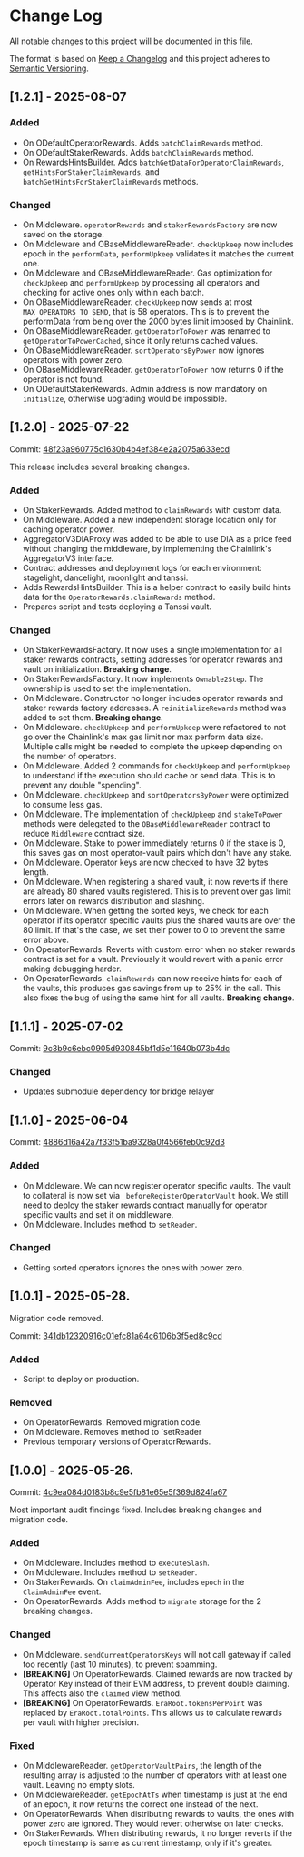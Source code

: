 # Change Log

All notable changes to this project will be documented in this file.

The format is based on [Keep a Changelog](http://keepachangelog.com/)
and this project adheres to [Semantic Versioning](http://semver.org/).

## [1.2.1] - 2025-08-07

### Added

- On ODefaultOperatorRewards. Adds `batchClaimRewards` method.
- On ODefaultStakerRewards. Adds `batchClaimRewards` method.
- On RewardsHintsBuilder. Adds `batchGetDataForOperatorClaimRewards`, `getHintsForStakerClaimRewards`, and `batchGetHintsForStakerClaimRewards` methods.

### Changed

- On Middleware. `operatorRewards` and `stakerRewardsFactory` are now saved on the storage.
- On Middleware and OBaseMiddlewareReader. `checkUpkeep` now includes epoch in the `performData`, `performUpkeep` validates it matches the current one.
- On Middleware and OBaseMiddlewareReader. Gas optimization for `checkUpkeep` and `performUpkeep` by processing all operators and checking for active ones only within each batch.
- On OBaseMiddlewareReader. `checkUpkeep` now sends at most `MAX_OPERATORS_TO_SEND`, that is 58 operators. This is to prevent the performData from being over the 2000 bytes limit imposed by Chainlink.
- On OBaseMiddlewareReader. `getOperatorToPower` was renamed to `getOperatorToPowerCached`, since it only returns cached values.
- On OBaseMiddlewareReader. `sortOperatorsByPower` now ignores operators with power zero.
- On OBaseMiddlewareReader. `getOperatorToPower` now returns 0 if the operator is not found.
- On ODefaultStakerRewards. Admin address is now mandatory on `initialize`, otherwise upgrading would be impossible.

## [1.2.0] - 2025-07-22

Commit: [48f23a960775c1630b4b4ef384e2a2075a633ecd](https://github.com/moondance-labs/tanssi-symbiotic/commit/48f23a960775c1630b4b4ef384e2a2075a633ecd)

This release includes several breaking changes.

### Added

- On StakerRewards. Added method to `claimRewards` with custom data.
- On Middleware. Added a new independent storage location only for caching operator power.
- AggregatorV3DIAProxy was added to be able to use DIA as a price feed without changing the middleware, by implementing the Chainlink's AggregatorV3 interface.
- Contract addresses and deployment logs for each environment: stagelight, dancelight, moonlight and tanssi.
- Adds RewardsHintsBuilder. This is a helper contract to easily build hints data for the `OperatorRewards.claimRewards` method.
- Prepares script and tests deploying a Tanssi vault.

### Changed

- On StakerRewardsFactory. It now uses a single implementation for all staker rewards contracts, setting addresses for operator rewards and vault on initialization. **Breaking change**.
- On StakerRewardsFactory. It now implements `Ownable2Step`. The ownership is used to set the implementation.
- On Middleware. Constructor no longer includes operator rewards and staker rewards factory addresses. A `reinitializeRewards` method was added to set them. **Breaking change**.
- On Middleware. `checkUpkeep` and `performUpkeep` were refactored to not go over the Chainlink's max gas limit nor max perform data size. Multiple calls might be needed to complete the upkeep depending on the number of operators.
- On Middleware. Added 2 commands for `checkUpkeep` and `performUpkeep` to understand if the execution should cache or send data. This is to prevent any double "spending".
- On Middleware. `checkUpkeep` and `sortOperatorsByPower` were optimized to consume less gas.
- On Middleware. The implementation of `checkUpkeep` and `stakeToPower` methods were delegated to the `OBaseMiddlewareReader` contract to reduce `Middleware` contract size.
- On Middleware. Stake to power immediately returns 0 if the stake is 0, this saves gas on most operator-vault pairs which don't have any stake.
- On Middleware. Operator keys are now checked to have 32 bytes length.
- On Middleware. When registering a shared vault, it now reverts if there are already 80 shared vaults registered. This is to prevent over gas limit errors later on rewards distribution and slashing.
- On Middleware. When getting the sorted keys, we check for each operator if its operator specific vaults plus the shared vaults are over the 80 limit. If that's the case, we set their power to 0 to prevent the same error above.
- On OperatorRewards. Reverts with custom error when no staker rewards contract is set for a vault. Previously it would revert with a panic error making debugging harder.
- On OperatorRewards. `claimRewards` can now receive hints for each of the vaults, this produces gas savings from up to 25% in the call. This also fixes the bug of using the same hint for all vaults. **Breaking change**.

## [1.1.1] - 2025-07-02

Commit: [9c3b9c6ebc0905d930845bf1d5e11640b073b4dc](https://github.com/moondance-labs/tanssi-symbiotic/commit/9c3b9c6ebc0905d930845bf1d5e11640b073b4dc)

### Changed

- Updates submodule dependency for bridge relayer

## [1.1.0] - 2025-06-04

Commit: [4886d16a42a7f33f51ba9328a0f4566feb0c92d3](https://github.com/moondance-labs/tanssi-symbiotic/commit/4886d16a42a7f33f51ba9328a0f4566feb0c92d3)

### Added

- On Middleware. We can now register operator specific vaults. The vault to collateral is now set via `_beforeRegisterOperatorVault` hook. We still need to deploy the staker rewards contract manually for operator specific vaults and set it on middleware.
- On Middleware. Includes method to `setReader`.

### Changed

- Getting sorted operators ignores the ones with power zero.

## [1.0.1] - 2025-05-28.

Migration code removed.

Commit: [341db12320916c01efc81a64c6106b3f5ed8c9cd](https://github.com/moondance-labs/tanssi-symbiotic/commit/341db12320916c01efc81a64c6106b3f5ed8c9cd)

### Added

- Script to deploy on production.

### Removed

- On OperatorRewards. Removed migration code.
- On Middleware. Removes method to `setReader
- Previous temporary versions of OperatorRewards.

## [1.0.0] - 2025-05-26.

Commit: [4c9ea084d0183b8c9e5fb81e65e5f369d824fa67](https://github.com/moondance-labs/tanssi-symbiotic/commit/4c9ea084d0183b8c9e5fb81e65e5f369d824fa67)

Most important audit findings fixed. Includes breaking changes and migration code.

### Added

- On Middleware. Includes method to `executeSlash`.
- On Middleware. Includes method to `setReader`.
- On StakerRewards. On `claimAdminFee`, includes `epoch` in the `ClaimAdminFee` event.
- On OperatorRewards. Adds method to `migrate` storage for the 2 breaking changes.

### Changed

- On Middleware. `sendCurrentOperatorsKeys` will not call gateway if called too recently (last 10 minutes), to prevent spamming.
- **[BREAKING]** On OperatorRewards. Claimed rewards are now tracked by Operator Key instead of their EVM address, to prevent double claiming. This affects also the `claimed` view method.
- **[BREAKING]** On OperatorRewards. `EraRoot.tokensPerPoint` was replaced by `EraRoot.totalPoints`. This allows us to calculate rewards per vault with higher precision.

### Fixed

- On MiddlewareReader. `getOperatorVaultPairs`, the length of the resulting array is adjusted to the number of operators with at least one vault. Leaving no empty slots.
- On MiddlewareReader. `getEpochAtTs` when timestamp is just at the end of an epoch, it now returns the correct one instead of the next.
- On OperatorRewards. When distributing rewards to vaults, the ones with power zero are ignored. They would revert otherwise on later checks.
- On StakerRewards. When distributing rewards, it no longer reverts if the epoch timestamp is same as current timestamp, only if it's greater.
